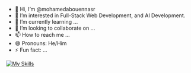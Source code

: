 - 👋 Hi, I’m @mohamedabouennasr
- 👀 I’m interested in Full-Stack Web Development, and AI Development.
- 🌱 I’m currently learning ...
- 💞️ I’m looking to collaborate on ...
- 📫 How to reach me ...
- 😄 Pronouns: He/Him
- ⚡ Fun fact: ...

<!---
mohamedabouennasr/mohamedabouennasr is a ✨ special ✨ repository because its `README.md` (this file) appears on your GitHub profile.
You can click the Preview link to take a look at your changes.
--->
[![My Skills](https://skillicons.dev/icons?i=c,cpp,python,html,css)](https://skillicons.dev)
